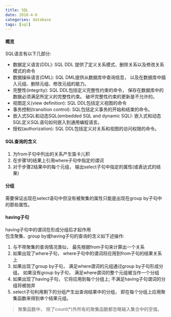 ```yaml
---
title: SQL
date: 2018-4-6
categories: database
tags: [sql]
---
```


#### 概览
SQL语言有以下几部分:
* 数据定义语言(DDL): SQL DDL 提供了定义关系模式、删除关系以及修改关系模式的命令
* 数据操纵语言(DML): SQL DML提供从数据库中查询信息， 以及在数据库中插入元组、删除元组、修改元组的能力。
* 完整性(integrity): SQL DDL包括定义完整性约束的命令， 保存在数据库中的数据必须满足所定义的完整性约束。 破坏完整性约束的更新是不允许的。
* 视图定义(view definition): SQL DDL包括定义视图的命令
* 事务控制(transition control): SQL包括定义事务的开始和结束的命令。
* 嵌入式SQL和动态SQL(embedded SQL and dynamic SQL): 嵌入式和动态SQL定义SQL语句如何嵌入到通用编程语言。
* 授权(authorization): SQL DDL包括定义对关系和视图的访问权限的命令。

#### SQL查询的含义
1. 为from子句中列出的关系产生笛卡儿积
2. 在步骤1的结果上引用where子句中指定的谓词
3. 对于步骤2结果中的每个元组， 输出select子句中指定的属性(或表达式的结果)

#### 分组
需要保证出现在select语句中但没有被聚集的属性只能是出现在group by子句中的那些属性。

#### having子句
having子句中的谓词在形成分组后才起作用  
包含聚集、group by或having子句的查询的含义如下述操作:
1. 与不带聚集的查询情况类似， 最先根据from子句来计算出一个关系
2. 如果出现了where子句， where子句中的谓词将应用到from子句的结果关系上
3. 如果出现了group by子句， 满足where谓词的元组通过group by子句形成分组。 如果没有group by子句， 满足where谓词的整个元组被当作一个分组
4. 如果出现了having子句， 它将应用到每个分组上; 不满足having子句谓词的分组将被抛弃
5. select子句利用剩下的分组产生出查询结果中的分组， 即在每个分组上应用聚集函数来得到单个结果元组。

> 聚集函数中， 除了count(*)外所有的聚集函数都忽略输入集合中的空值。